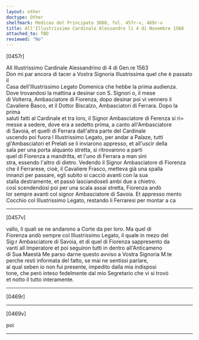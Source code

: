 ```yaml
---
layout: other
doctype: Other
shelfmark: Mediceo del Principato 3080, fol. 457r-v, 469r-v
title: All'Illustrissimo Cardinale Alessandro li 4 di Novembre 1568
attached_to: TBD
reviewed: "No"
---
```


[0457r]  
  
  
All Illustrissimo Cardinale Alessandrino di 4 di Gen.re 1563  
Don mi par ancora di tacer a Vostra Signoria Illustrissima quel che è passato il  
Casa dell'Illustrissimo Legato Domenica che hebbe la prima audienza.  
Dove trovandosi la mattina a desinar con S. Signori o, il mese  
di Volterra, Ambasciatore di Fiorenza, dopo desinar poi vi vennero il  
Cavaliere Basco, et il Dottor Biscalzo, Ambasciatori di Ferrara. Dopo la prima  
saluti fatti al Cardinale et tra loro, il Signor Ambasciatore di Ferenza si ri=  
messe a sedere, dove era a sedetto prima, a canto all'Ambasciatore  
di Savoia, et quelli di Ferrara dall'altra parte del Cardinale  
uscendo poi fuora l Illustrissimo Legato, per andar a Palaze, tutti  
gl'Ambasciatori et Prelati se li inviarono appresso, et all'uscir della  
sala per una porta alquanto stretta, si ritrovarono a parti  
quel di Fiorenza a mandritta, et l'uno di Ferrara a man sini  
stra, essendo l'altro di dietro. Vedendo il Signor Ambasciatore di Fiorenza  
che il Ferrarese, cioè, il Cavaliere Frasco, metteva già una spalla  
innanzi per passare, egli subito si cacciò avanti con la sua  
stalla destramente, et passò lasciandoseli ambi due a chietro.  
così scendendosi poi per una scala assai stretta, Fiorenza andò  
lor sempre avanti col signor Ambasciatore di Savoia. Et appresso mento  
Cocchio col Illustrissimo Legato, restando li Ferraresi per montar a ca  
  
---  

[0457v]  
  
  
vallo, li quali se ne andarono a Corte da per loro. Ma quel di  
Fiorenza andò sempre col Illustrissimo Legato, il quale in mezo del  
Sig:r Ambasciatore di Savoia, et di quel di Fiorenza sappresento da  
vanti all Imperatore et poi seguiron tutti in dentro all'Anticameno  
di Sua Maestà Me parso darne questo avviso a Vostra Signoria M.te  
perche resti informata del fatto, se mai ne sentissi parlare,  
al qual seben io non fui presente, impedito dalla mia indisposi  
tone, che però inteso fedelmente dal mio Segretario che vi si trovò  
et notto il tutto interamente.  
  
---  

[0469r]  
  
  
  
---  

[0469v]  
  
  
poi  
  
---  

